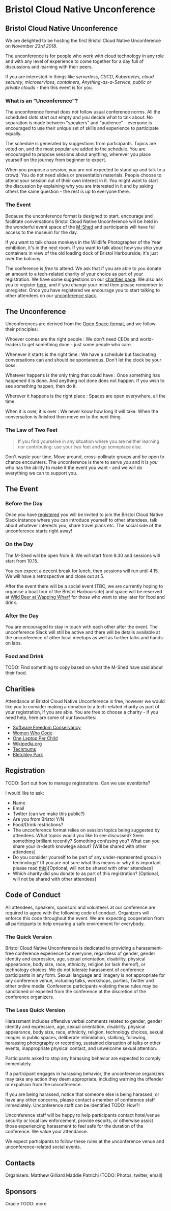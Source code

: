 # Bristol Cloud Native Unconference

## Bristol Cloud Native Unconference

We are delighted to be hosting the first Bristol Cloud Native Unconference on *November 23rd 2018*.

The unconference is for people who work with cloud technology in any role and with any level of experience to come together for a day full of discussions and learning with their peers.

If you are interested in things like *serverless*, *CI/CD*, *Kubernetes*, *cloud security*, *microservices*, *containers*, *Anything-as-a-Service*, *public or private clouds* - then this event is for you.

### What is an "Unconference"?

The unconference format does not follow usual conference norms. All the scheduled slots start out empty and *you* decide what to talk about. No separation is made between "speakers" and "audience" - everyone is encouraged to use their unique set of skills and experience to participate equally.

The schedule is generated by suggestions from participants. Topics are voted on, and the most popular are added to the schedule. You are encouraged to propose sessions about anything, wherever you place yourself on the journey from beginner to expert.

When you propose a session, you are *not* expected to stand up and talk to a crowd. You do not need slides or presentation materials. People choose to attend your session out of their own interest in it. You might want to start the discussion by explaining why you are interested in it and by asking others the same question - the rest is up to everyone there.

### The Event

Because the unconference format is designed to start, encourage and facilitate conversations Bristol Cloud Native Unconference will be held in the wonderful event space of the [M-Shed](http://www.bristolmuseums.org.uk/m-shed/) and participants will have full access to the museum for the day.

If you want to talk chaos monkeys in the Wildlife Photographer of the Year exhibition, it's in the next room. If you want to talk about how you ship your containers in view of the old loading dock of Bristol Harbourside, it's just over the balcony. 

The conference is _free_ to attend. We ask that if you are able to you donate an amount to a tech-related charity of your choice as part of your registration. We have some suggestions on our [charities page](TODO:link). We also ask you to register [here](TODO:link), and if you change your mind then please remember to unregister. Once you have registered we encourage you to start talking to other attendees on our [unconference slack](TODO).

## The Unconference

Unconferences are derived from the [Open Space format](http://openspaceworld.org/wp2/explore/open-space-elevator-speeches/), and we follow their principles:

Whoever comes are the right people
: We don't need CEOs and world-leaders to get something done - just some people who care.

Whenever it starts is the right time
: We have a schedule but fascinating conversations can and should be spontaneous. Don't let the clock be your boss.

Whatever happens is the only thing that could have
: Once something has happened it is done. And anything not done does not happen. If you wish to see something happen, then do it.

Wherever it happens is the right place
: Spaces are open everywhere, all the time.

When it is over, it is over
: We never know how long it will take. When the conversation is finished then move on to the next thing.

### The Law of Two Feet

> If you find yourselve in any situation where you are neither learning nor contributing: use your two feet and go someplace else.

Don't waste your time. Move around, cross-pollinate groups and be open to chance encounters. The unconference is there to serve *you* and it is *you* who has the ability to make it the event you want - and we will do everything we can to support you.

## The Event

### Before the Day

Once you have [registered](registrations-page) you will be invited to join the Bristol Cloud Native Slack instance where you can introduce yourself to other attendees, talk about whatever interests you, share travel plans etc. The social side of the unconference starts right away!

### On the Day

The M-Shed will be open from 9. We will start from 9.30 and sessions will start from 10.15.

You can expect a decent break for lunch, then sessions will run until 4.15. We will have a retrospective and close out at 5.

After the event there will be a social event (TBC, we are currently hoping to organise a boat tour of the Bristol Harbourside) and space will be reserved at [Wild Beer at Wapping Wharf](http://www.wbwappingwharf.com/) for those who want to stay later for food and drink.

### After the Day

You are encouraged to stay in touch with each other after the event. The unconference Slack will still be active and there will be details available at the unconference of other local meetups as well as further talks and hands-on labs.

### Food and Drink

TODO: Find something to copy based on what the M-Shed have said about their food.

## Charities

Attendance at Bristol Cloud Native Unconference is free, however we would like you to consider making a donation to a tech-related charity as part of your registration, if you are able. You are free to choose a charity - if you need help, here are some of our favourites:

- [Software Freedom Conservancy](https://sfconservancy.org)
- [Women Who Code](https://www.womenwhocode.com/)
- [One Laptop Per Child](http://one.laptop.org/)
- [Wikipedia.org](https://www.wikipedia.org/)
- [Techmums](https://techmums.co/)
- [Bletchley Park](https://www.bletchleypark.org.uk/)

## Registration

TODO: Sort out how to manage registrations. Can we use eventbrite?

I would like to ask:

 - Name
 - Email
 - Twitter (can we make this public?)
 - Are you from Bristol Y/N
 - Food/Drink restrictions?
 - The unconference format relies on session topics being suggested by attendees. What topics would you like to see discussed? Seen something brilliant recently? Something confusing you? What can you share your in-depth knowlege about? [Will be shared with other attendees]
 - Do you consider yourself to be part of any under-represented group in technology? (If you are not sure what this means or why it is important please read [this](TODO:link))[Optional, will not be shared with other attendees]
 - Which charity did you donate to as part of this registration? [Optional, will not be shared with other attendees]

## Code of Conduct

All attendees, speakers, sponsors and volunteers at our conference are required to agree with the following code of conduct. Organizers will enforce this code throughout the event. We are expecting cooperation from all participants to help ensuring a safe environment for everybody.

### The Quick Version

Bristol Cloud Native Unconference is dedicated to providing a harassment-free conference experience for everyone, regardless of gender, gender identity and expression, age, sexual orientation, disability, physical appearance, body size, race, ethnicity, religion (or lack thereof), or technology choices. We do not tolerate harassment of conference participants in any form. Sexual language and imagery is not appropriate for any conference venue, including talks, workshops, parties, Twitter and other online media. Conference participants violating these rules may be sanctioned or expelled from the conference at the discretion of the conference organizers.

### The Less Quick Version

Harassment includes offensive verbal comments related to gender, gender identity and expression, age, sexual orientation, disability, physical appearance, body size, race, ethnicity, religion, technology choices, sexual images in public spaces, deliberate intimidation, stalking, following, harassing photography or recording, sustained disruption of talks or other events, inappropriate physical contact, and unwelcome sexual attention.

Participants asked to stop any harassing behavior are expected to comply immediately.

If a participant engages in harassing behavior, the unconference organizers may take any action they deem appropriate, including warning the offender or expulsion from the unconference.

If you are being harassed, notice that someone else is being harassed, or have any other concerns, please contact a member of conference staff immediately. Unconference staff can be identified TODO: How?!

Unconference staff will be happy to help participants contact hotel/venue security or local law enforcement, provide escorts, or otherwise assist those experiencing harassment to feel safe for the duration of the conference. We value your attendance.

We expect participants to follow these rules at the unconference venue and unconference-related social events.

## Contacts

Organisers:
Matthew Gilliard 
Maddie Patrichi
(TODO: Photos, twitter, email)

## Sponsors

Oracle
TODO: more

